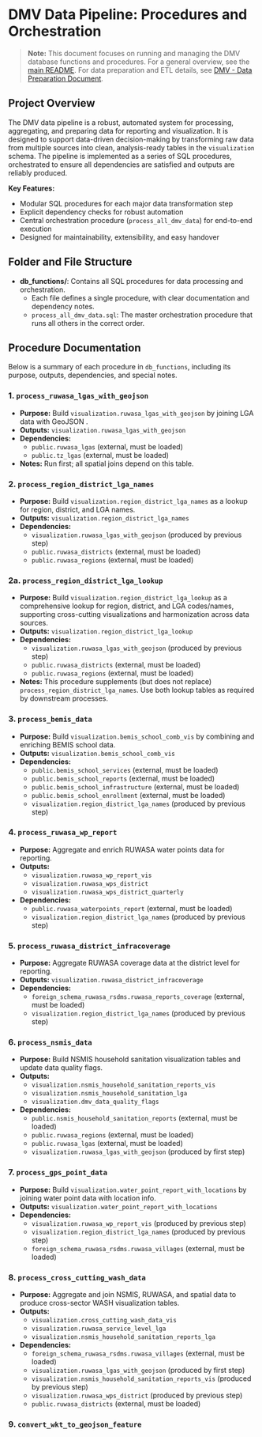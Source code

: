 # DMV Data Pipeline: Procedures and Orchestration

> **Note:** This document focuses on running and managing the DMV database functions and procedures. For a general overview, see the [main README](../README.md). For data preparation and ETL details, see [DMV - Data Preparation Document](../DMV%20-%20Data%20Preparation%20Document.md).

## Project Overview

The DMV data pipeline is a robust, automated system for processing, aggregating, and preparing data for reporting and visualization. It is designed to support data-driven decision-making by transforming raw data from multiple sources into clean, analysis-ready tables in the `visualization` schema. The pipeline is implemented as a series of SQL procedures, orchestrated to ensure all dependencies are satisfied and outputs are reliably produced.

**Key Features:**
- Modular SQL procedures for each major data transformation step
- Explicit dependency checks for robust automation
- Central orchestration procedure (`process_all_dmv_data`) for end-to-end execution
- Designed for maintainability, extensibility, and easy handover

## Folder and File Structure

- **db_functions/**: Contains all SQL procedures for data processing and orchestration.
  - Each file defines a single procedure, with clear documentation and dependency notes.
  - `process_all_dmv_data.sql`: The master orchestration procedure that runs all others in the correct order.

## Procedure Documentation

Below is a summary of each procedure in `db_functions`, including its purpose, outputs, dependencies, and special notes.

### 1. `process_ruwasa_lgas_with_geojson`
- **Purpose:** Build `visualization.ruwasa_lgas_with_geojson` by joining LGA data with GeoJSON .
- **Outputs:** `visualization.ruwasa_lgas_with_geojson`
- **Dependencies:**
  - `public.ruwasa_lgas` (external, must be loaded)
  - `public.tz_lgas` (external, must be loaded)
- **Notes:** Run first; all spatial joins depend on this table.

### 2. `process_region_district_lga_names`
- **Purpose:** Build `visualization.region_district_lga_names` as a lookup for region, district, and LGA names.
- **Outputs:** `visualization.region_district_lga_names`
- **Dependencies:**
  - `visualization.ruwasa_lgas_with_geojson` (produced by previous step)
  - `public.ruwasa_districts` (external, must be loaded)
  - `public.ruwasa_regions` (external, must be loaded)

### 2a. `process_region_district_lga_lookup`
- **Purpose:** Build `visualization.region_district_lga_lookup` as a comprehensive lookup for region, district, and LGA codes/names, supporting cross-cutting visualizations and harmonization across data sources.
- **Outputs:** `visualization.region_district_lga_lookup`
- **Dependencies:**
  - `visualization.ruwasa_lgas_with_geojson` (produced by previous step)
  - `public.ruwasa_districts` (external, must be loaded)
  - `public.ruwasa_regions` (external, must be loaded)
- **Notes:** This procedure supplements (but does not replace) `process_region_district_lga_names`. Use both lookup tables as required by downstream processes.

### 3. `process_bemis_data`
- **Purpose:** Build `visualization.bemis_school_comb_vis` by combining and enriching BEMIS school data.
- **Outputs:** `visualization.bemis_school_comb_vis`
- **Dependencies:**
  - `public.bemis_school_services` (external, must be loaded)
  - `public.bemis_school_reports` (external, must be loaded)
  - `public.bemis_school_infrastructure` (external, must be loaded)
  - `public.bemis_school_enrollment` (external, must be loaded)
  - `visualization.region_district_lga_names` (produced by previous step)

### 4. `process_ruwasa_wp_report`
- **Purpose:** Aggregate and enrich RUWASA water points data for reporting.
- **Outputs:**
  - `visualization.ruwasa_wp_report_vis`
  - `visualization.ruwasa_wps_district`
  - `visualization.ruwasa_wps_district_quarterly`
- **Dependencies:**
  - `public.ruwasa_waterpoints_report` (external, must be loaded)
  - `visualization.region_district_lga_names` (produced by previous step)

### 5. `process_ruwasa_district_infracoverage`
- **Purpose:** Aggregate RUWASA coverage data at the district level for reporting.
- **Outputs:** `visualization.ruwasa_district_infracoverage`
- **Dependencies:**
  - `foreign_schema_ruwasa_rsdms.ruwasa_reports_coverage` (external, must be loaded)
  - `visualization.region_district_lga_names` (produced by previous step)

### 6. `process_nsmis_data`
- **Purpose:** Build NSMIS household sanitation visualization tables and update data quality flags.
- **Outputs:**
  - `visualization.nsmis_household_sanitation_reports_vis`
  - `visualization.nsmis_household_sanitation_lga`
  - `visualization.dmv_data_quality_flags`
- **Dependencies:**
  - `public.nsmis_household_sanitation_reports` (external, must be loaded)
  - `public.ruwasa_regions` (external, must be loaded)
  - `public.ruwasa_lgas` (external, must be loaded)
  - `visualization.ruwasa_lgas_with_geojson` (produced by first step)

### 7. `process_gps_point_data`
- **Purpose:** Build `visualization.water_point_report_with_locations` by joining water point data with location info.
- **Outputs:** `visualization.water_point_report_with_locations`
- **Dependencies:**
  - `visualization.ruwasa_wp_report_vis` (produced by previous step)
  - `visualization.region_district_lga_names` (produced by previous step)
  - `foreign_schema_ruwasa_rsdms.ruwasa_villages` (external, must be loaded)

### 8. `process_cross_cutting_wash_data`
- **Purpose:** Aggregate and join NSMIS, RUWASA, and spatial data to produce cross-sector WASH visualization tables.
- **Outputs:**
  - `visualization.cross_cutting_wash_data_vis`
  - `visualization.ruwasa_service_level_lga`
  - `visualization.nsmis_household_sanitation_reports_lga`
- **Dependencies:**
  - `foreign_schema_ruwasa_rsdms.ruwasa_villages` (external, must be loaded)
  - `visualization.ruwasa_lgas_with_geojson` (produced by first step)
  - `visualization.nsmis_household_sanitation_reports_vis` (produced by previous step)
  - `visualization.ruwasa_wps_district` (produced by previous step)
  - `public.ruwasa_districts` (external, must be loaded)

### 9. `convert_wkt_to_geojson_feature`